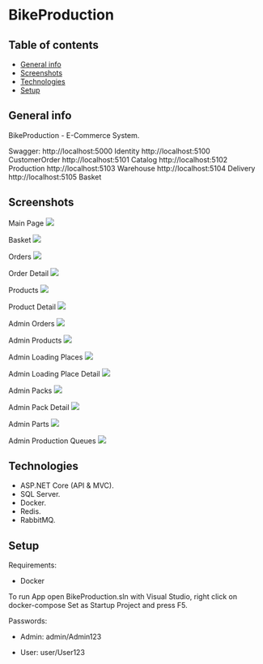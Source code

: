 # BikeProduction

## Table of contents

- [General info](#general-info)
- [Screenshots](#screenshots)
- [Technologies](#technologies)
- [Setup](#setup)

## General info

BikeProduction - E-Commerce System.

Swagger:
http://localhost:5000 Identity
http://localhost:5100 CustomerOrder
http://localhost:5101 Catalog
http://localhost:5102 Production
http://localhost:5103 Warehouse 
http://localhost:5104 Delivery
http://localhost:5105 Basket

## Screenshots

Main Page
![](./img/user/MainPage.png)

Basket
![](./img/user/BasketView.png)

Orders
![](./img/user/OrdersView.png)

Order Detail
![](./img/user/OrderDetail.png)

Products
![](./img/user/ProductsView.png)

Product Detail
![](./img/user/ProductDetailView.png)

Admin Orders
![](./img/admin/AdminOrders.png)

Admin Products
![](./img/admin/AdminProducts.png)

Admin Loading Places
![](./img/admin/AdminLoadingPlaces.png)

Admin Loading Place Detail
![](./img/admin/AdminLoadingPlaceDetail.png)

Admin Packs
![](./img/admin/AdminPacks.png)

Admin Pack Detail
![](./img/admin/AdminPackDetail.png)

Admin Parts
![](./img/admin/AdminParts.png)

Admin Production Queues
![](./img/admin/AdminProductionQueues.png)

## Technologies

- ASP.NET Core (API & MVC).
- SQL Server.
- Docker.
- Redis.
- RabbitMQ.

## Setup

Requirements:

- Docker

To run App open BikeProduction.sln with Visual Studio, right click on docker-compose Set as Startup Project and press F5.

Passwords:

- Admin:
  admin/Admin123

- User:
  user/User123